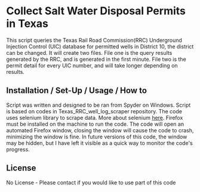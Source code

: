 # Collect Salt Water Disposal Permits in Texas

This script queries the Texas Rail Road Commission(RRC) Underground Injection Control (UIC)
database for permitted wells in District 10, the district can be changed. It will create two files. File one is the 
query results generated by the RRC, and is generated in the first minute. File two is 
the permit detail for every UIC number, and will take longer depending on results.

## Installation / Set-Up / Usage / How to 
Script was written and designed to be ran from Spyder on Windows. Script is based on codes in Texas_RRC_well_log_scraper repository. The code uses selenium library to scrape data. More about selenium [here](https://www.selenium.dev). Firefox must be installed on the machine to run the code. The code will open an automated Firefox window, closing the 
window will cause the code to crash, minimizing the window is fine. In future versions of this 
code, the window may be hidden, but I have left it visible as a quick way to monitor the code's 
progress. 

## License
No License - Please contact if you would like to use part of this code
